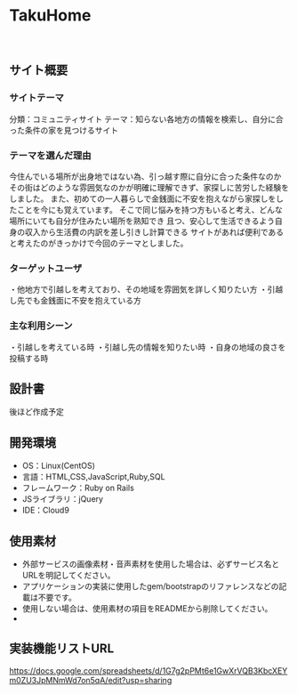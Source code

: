 # TakuHome
​
## サイト概要
### サイトテーマ
<!--何を『目的』とし、どのような『分類』なのかを簡潔に書く-->
分類：コミュニティサイト
テーマ：知らない各地方の情報を検索し、自分に合った条件の家を見つけるサイト
​
### テーマを選んだ理由
<!--なぜこのようなテーマにしたかを説明する-->
​今住んでいる場所が出身地ではない為、引っ越す際に自分に合った条件なのか
その街はどのような雰囲気なのかが明確に理解できず、家探しに苦労した経験をしました。
また、初めての一人暮らしで金銭面に不安を抱えながら家探しをしたことを今にも覚えています。
そこで同じ悩みを持つ方もいると考え、どんな場所にいても自分が住みたい場所を熟知でき
且つ、安心して生活できるよう自身の収入から生活費の内訳を差し引きし計算できる
サイトがあれば便利であると考えたのがきっかけで今回のテーマとしました。


### ターゲットユーザ
<!--誰に使ってもらうかを具体的に記載する-->
​・他地方で引越しを考えており、その地域を雰囲気を詳しく知りたい方
 ・引越し先でも金銭面に不安を抱えている方

### 主な利用シーン
<!--どのような時に使うのかの状況を記載すること-->
・引越しを考えている時
・引越し先の情報を知りたい時
・自身の地域の良さを投稿する時​

## 設計書
<!--テーマを設定・提出する時点では不要です-->
​後ほど作成予定

## 開発環境
- OS：Linux(CentOS)
- 言語：HTML,CSS,JavaScript,Ruby,SQL
- フレームワーク：Ruby on Rails
- JSライブラリ：jQuery
- IDE：Cloud9
​
## 使用素材
- 外部サービスの画像素材・音声素材を使用した場合は、必ずサービス名とURLを明記してください。
- アプリケーションの実装に使用したgem/bootstrapのリファレンスなどの記載は不要です。
- 使用しない場合は、使用素材の項目をREADMEから削除してください。
- 
## 実装機能リストURL
https://docs.google.com/spreadsheets/d/1G7g2pPMt6e1GwXrVQB3KbcXEYm0ZU3JpMNmWd7on5qA/edit?usp=sharing